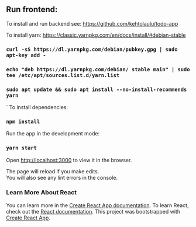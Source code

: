 ## Run frontend:

To install and run backend see:
https://github.com/kehtolaulu/todo-app

To install yarn:
https://classic.yarnpkg.com/en/docs/install/#debian-stable
### `curl -sS https://dl.yarnpkg.com/debian/pubkey.gpg | sudo apt-key add -`
### `echo "deb https://dl.yarnpkg.com/debian/ stable main" | sudo tee /etc/apt/sources.list.d/yarn.list`
### `sudo apt update && sudo apt install --no-install-recommends yarn`
`
To install dependencies:
### `npm install`

Run the app in the development mode:
### `yarn start`

Open [http://localhost:3000](http://localhost:3000) to view it in the browser.

The page will reload if you make edits.<br />
You will also see any lint errors in the console.<br />

### Learn More About React

You can learn more in the [Create React App documentation](https://facebook.github.io/create-react-app/docs/getting-started).
To learn React, check out the [React documentation](https://reactjs.org/).
This project was bootstrapped with [Create React App](https://github.com/facebook/create-react-app).
